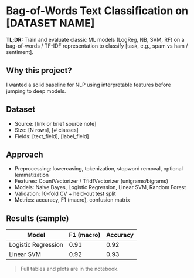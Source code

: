 # Bag-of-Words Text Classification on [DATASET NAME]

**TL;DR:** Train and evaluate classic ML models (LogReg, NB, SVM, RF) on a bag-of-words / TF-IDF representation to classify [task, e.g., spam vs ham / sentiment].

## Why this project?
I wanted a solid baseline for NLP using interpretable features before jumping to deep models.

## Dataset
- Source: [link or brief source note]
- Size: [N rows], [# classes]
- Fields: [text_field], [label_field]

## Approach
- Preprocessing: lowercasing, tokenization, stopword removal, optional lemmatization
- Features: CountVectorizer / TfidfVectorizer (unigrams/bigrams)
- Models: Naive Bayes, Logistic Regression, Linear SVM, Random Forest
- Validation: 10-fold CV + held-out test split
- Metrics: accuracy, F1 (macro), confusion matrix

## Results (sample)
| Model | F1 (macro) | Accuracy |
|------|------------|---------|
| Logistic Regression | 0.91 | 0.92 |
| Linear SVM | 0.92 | 0.93 |

> Full tables and plots are in the notebook.
